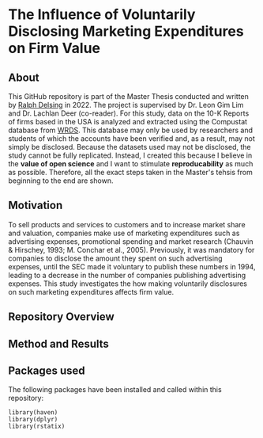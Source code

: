 # The Influence of Voluntarily Disclosing Marketing Expenditures on Firm Value

## About
This GitHub repository is part of the Master Thesis conducted and written by [Ralph Delsing](https://www.github.com/RalphGit21) in 2022. The project is supervised by Dr. Leon Gim Lim and Dr. Lachlan Deer (co-reader). For this study, data on the 10-K Reports of firms based in the USA is analyzed and extracted using the Compustat database from [WRDS](https://wrds-www.wharton.upenn.edu). This database may only be used by researchers and students of which the accounts have been verified and, as a result, may not simply be disclosed. Because the datasets used may not be disclosed, the study cannot be fully replicated. Instead, I created this because I believe in the **value of open science** and I want to stimulate **reproducability** as much as possible. Therefore, all the exact steps taken in the Master's tehsis from beginning to the end are shown.
  
## Motivation
To sell products and services to customers and to increase market share and valuation, companies make use of marketing expenditures such as advertising expenses, promotional spending and market research (Chauvin & Hirschey, 1993; M. Conchar et al., 2005). Previously, it was mandatory for companies to disclose the amount they spent on such advertising expenses, until the SEC made it voluntary to publish these numbers in 1994, leading to a decrease in the number of companies publishing advertising expenses. This study investigates the how making voluntarily disclosures on such marketing expenditures affects firm value.

## Repository Overview

## Method and Results

## Packages used
The following packages have been installed and called within this repository:
```
library(haven)
library(dplyr)
library(rstatix)
```
